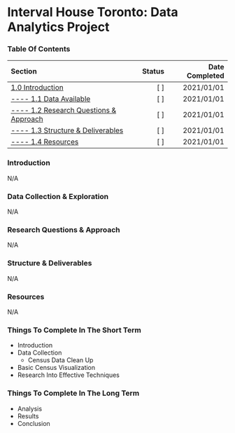 
# Interval House Toronto: Data Analytics Project


### Table Of Contents ###
Section  | Status | Date Completed
| :--- | ---: | ---:
[1.0 Introduction](https://github.com/renacin/IntervalHouse_DataAnalytics#introduction)  | [ ] | 2021/01/01
[---- 1.1 Data Available](https://github.com/renacin/IntervalHouse_DataAnalytics#data-available)  | [ ] | 2021/01/01
[---- 1.2 Research Questions & Approach](https://github.com/renacin/IntervalHouse_DataAnalytics#research-questions--approach)  | [ ] | 2021/01/01
[---- 1.3 Structure & Deliverables](https://github.com/renacin/IntervalHouse_DataAnalytics#structure--deliverables)  | [ ] | 2021/01/01
[---- 1.4 Resources](https://github.com/renacin/IntervalHouse_DataAnalytics#resources)  | [ ] | 2021/01/01


### Introduction ###
N/A


### Data Collection & Exploration ###
N/A


### Research Questions & Approach ###
N/A


### Structure & Deliverables ###
N/A


### Resources ###
N/A

### Things To Complete In The Short Term ###
 + Introduction
 + Data Collection
    + Census Data Clean Up
 + Basic Census Visualization
 + Research Into Effective Techniques

### Things To Complete In The Long Term ###
 + Analysis
 + Results
 + Conclusion
